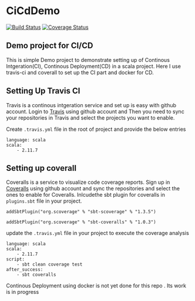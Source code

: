 # CiCdDemo

[![Build Status](https://travis-ci.org/anukrishnank/CiCdDemo.svg?branch=master)](https://travis-ci.org/anukrishnank/CiCdDemo)  [![Coverage Status](https://coveralls.io/repos/github/anukrishnank/CiCdDemo/badge.svg?branch=master)](https://coveralls.io/github/anukrishnank/CiCdDemo?branch=master)  

## Demo project for CI/CD 

This is simple Demo project to demonstrate setting up of Continous Intgeration(CI), Continous Deployment(CD) in a scala project. Here I use travis-ci and coverall to set up the CI part and docker for CD.

## Setting Up Travis CI

Travis is a continous intgeration service and set up is easy with github account. Login to [Travis](https://travis-ci.org/) using github account and Then you need to sync your repositories in Travis and select the projects you want to enable.

Create ```.travis.yml``` file in the root of project and provide the below entries

```
language: scala
scala:
    - 2.11.7
```

## Setting up coverall

Coveralls is a service to visualize code coverage reports. Sign up in [Coveralls](https://coveralls.io) using github account and sync the repositories and select the ones to enable for Coveralls. Inlcudethe sbt plugin for coveralls in ```plugins.sbt``` file in your project. 
```
addSbtPlugin("org.scoverage" % "sbt-scoverage" % "1.3.5")

addSbtPlugin("org.scoverage" % "sbt-coveralls" % "1.0.3")

```
update the ```.travis.yml``` file in your project to execute the coverage analysis

```
language: scala
scala:
    - 2.11.7
script:
    - sbt clean coverage test
after_success:
    - sbt coveralls
```

Continous Deployment using docker is not yet done for this repo . Its work is in progress
